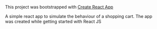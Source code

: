 This project was bootstrapped with [Create React App](https://github.com/facebook/create-react-app)

A simple react app to simulate the behaviour of a shopping cart. The app was created while getting started with React JS
